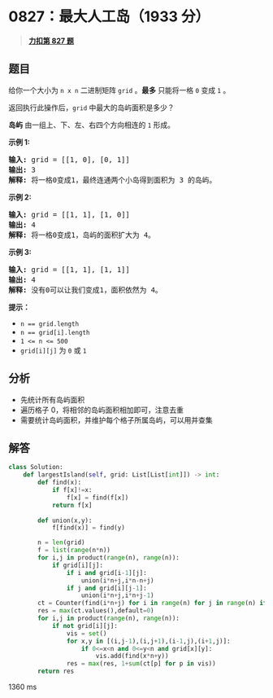 # 0827：最大人工岛（1933 分）


> <u>**[力扣第 827 题](https://leetcode.cn/problems/making-a-large-island/)**</u>

## 题目

<p>给你一个大小为 <code>n x n</code> 二进制矩阵 <code>grid</code> 。<strong>最多</strong> 只能将一格 <code>0</code> 变成 <code>1</code> 。</p>

<p>返回执行此操作后，<code>grid</code> 中最大的岛屿面积是多少？</p>

<p><strong>岛屿</strong> 由一组上、下、左、右四个方向相连的 <code>1</code> 形成。</p>



<p><strong class="example">示例 1:</strong></p>

<pre>
<strong>输入: </strong>grid = [[1, 0], [0, 1]]
<strong>输出:</strong> 3
<strong>解释:</strong> 将一格0变成1，最终连通两个小岛得到面积为 3 的岛屿。
</pre>

<p><strong class="example">示例 2:</strong></p>

<pre>
<strong>输入: </strong>grid =<strong> </strong>[[1, 1], [1, 0]]
<strong>输出:</strong> 4
<strong>解释:</strong> 将一格0变成1，岛屿的面积扩大为 4。</pre>

<p><strong class="example">示例 3:</strong></p>

<pre>
<strong>输入: </strong>grid = [[1, 1], [1, 1]]
<strong>输出:</strong> 4
<strong>解释:</strong> 没有0可以让我们变成1，面积依然为 4。</pre>



<p><strong>提示：</strong></p>

<ul>
<li><code>n == grid.length</code></li>
<li><code>n == grid[i].length</code></li>
<li><code>1 &lt;= n &lt;= 500</code></li>
<li><code>grid[i][j]</code> 为 <code>0</code> 或 <code>1</code></li>
</ul>




## 分析

- 先统计所有岛屿面积
- 遍历格子 0，将相邻的岛屿面积相加即可，注意去重
- 需要统计岛屿面积，并维护每个格子所属岛屿，可以用并查集

## 解答


```python
class Solution:
    def largestIsland(self, grid: List[List[int]]) -> int:
        def find(x):
            if f[x]!=x:
                f[x] = find(f[x])
            return f[x]
        
        def union(x,y):
            f[find(x)] = find(y)

        n = len(grid)
        f = list(range(n*n))
        for i,j in product(range(n), range(n)):
            if grid[i][j]:
                if i and grid[i-1][j]:
                    union(i*n+j,i*n-n+j)
                if j and grid[i][j-1]:
                    union(i*n+j,i*n+j-1)
        ct = Counter(find(i*n+j) for i in range(n) for j in range(n) if grid[i][j])
        res = max(ct.values(),default=0)
        for i,j in product(range(n), range(n)):
            if not grid[i][j]:
                vis = set()
                for x,y in [(i,j-1),(i,j+1),(i-1,j),(i+1,j)]:
                    if 0<=x<n and 0<=y<n and grid[x][y]:
                        vis.add(find(x*n+y))
                res = max(res, 1+sum(ct[p] for p in vis))
        return res
```
1360 ms

